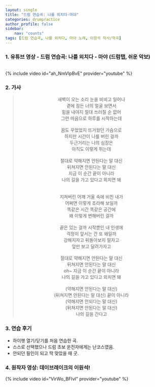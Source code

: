```yaml
---
layout: single
title: "드럼 연습곡: 나를 외치다-마야"
categories: drumpractice
author_profile: false
sidebar:
    nav: "counts"
tags: [드럼 연습곡, 나를 외치다, 마야 노래, 이원석 작사/작곡]
---
```


### 1. 유튜브 영상 - 드럼 연습곡: 나를 외치다 - 마야 (드럼탭, 쉬운 악보)
<br/>
{% include video id="ah_NmVlpBvE" provider="youtube" %}

### 2. 가사
> <center>새벽이 오는 소리 눈을 비비고 일어나<br/>곁에 잠든 너의 얼굴 보면서<br/>힘을 내야지 절대 쓰러질 순 없어<br/>그런 마음으로 하루를 시작하는데<br/><br/>꿈도 꾸었었지 뜨거웠던 가슴으로<br/>하지만 시간이 나를 버린 걸까<br/>두근거리는 나의 심장은<br/>아직도 이렇게 뛰는데<br/><br/>절대로 약해지면 안된다는 말 대신<br/>뒤쳐지면 안된다는 말 대신<br/>지금 이 순간 끝이 아니라<br/>나의 길을 가고 있다고 외치면 돼<br/><br/><br/>지쳐버린 어깨 거울 속에 비친 내가<br/>어쩌면 이렇게 초라해 보일까<br/>똑같은 시간 똑같은 공간에<br/>왜 이렇게 변해버린 걸까<br/><br/>끝은 있는 걸까 시작뿐인 내 인생에<br/>걱정이 앞서는 건 또 왜일까<br/>강해지자고 뒤돌아보지 말자고<br/>앞만 보고 달려가자고<br/><br/>절대로 약해지면 안된다는 말 대신<br/>뒤쳐지면 안된다는 말 대신<br/>oh~ 지금 이 순간 끝이 아니라<br/>나의 길을 가고 있다고 외치면 돼<br/><br/>(약해지면 안된다는 말 대신)<br/>(뒤쳐지면 안된다는 말 대신) 끝이 아니라<br/>(약해지면 안되다는 말 대신)<br/>(뒤쳐지면 안된다는 말 대신)<br/>나의 길을 간다고</center>

### 3. 연습 후기
* 하이햇 열기/닫기를 처음 연습한 곡.
* 스스로 선택했으나 드럼 초보 운전자에게는 난코스였음.
* 안되던 필인이 되고 딱 맞았을 때 굿.

### 4. 원작자 영상: 데이브레이크의 이원석!
{% include video id="VirWo_BFIvI" provider="youtube" %}